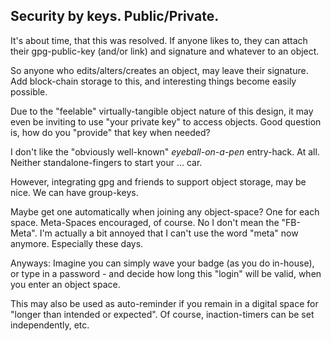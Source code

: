 ## Security by keys. Public/Private.

It's about time, that this was resolved.
If anyone likes to, they can attach their gpg-public-key (and/or link) and signature and whatever to an object.

So anyone who edits/alters/creates an object, may leave their signature.
Add block-chain storage to this, and interesting things become easily possible.

Due to the "feelable" virtually-tangible object nature of this design, it may even be inviting to use "your private key" to access objects.
Good question is, how do you "provide" that key when needed?

I don't like the "obviously well-known" *eyeball-on-a-pen* entry-hack. At all.
Neither standalone-fingers to start your ... car.

However, integrating gpg and friends to support object storage, may be nice.
We can have group-keys.

Maybe get one automatically when joining any object-space?
One for each space. Meta-Spaces encouraged, of course.
No I don't mean the "FB-Meta".
I'm actually a bit annoyed that I can't use the word "meta" now anymore.
Especially these days.

Anyways:
Imagine you can simply wave your badge (as you do in-house), or type in a password - and decide how long this "login" will be valid, when you enter an object space.

This may also be used as auto-reminder if you remain in a digital space for "longer than intended or expected". Of course, inaction-timers can be set independently, etc.

